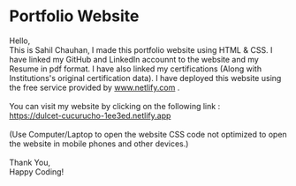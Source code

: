 # Portfolio Website
Hello,<br>
This is Sahil Chauhan, I made this portfolio website using HTML & CSS.
I have linked my GitHub and LinkedIn accounnt to the website and my Resume in pdf format.
I have also linked my certifications (Along with Institutions's original certification data).
I have deployed this website using the free service provided by www.netlify.com .<br><br>
You can visit my website by clicking on the following link :<br>
https://dulcet-cucurucho-1ee3ed.netlify.app<br><br>
(Use Computer/Laptop to open the website CSS code not optimized to open the website in mobile phones and other devices.)<br><br>
Thank You,<br>
Happy Coding!<br><br>
